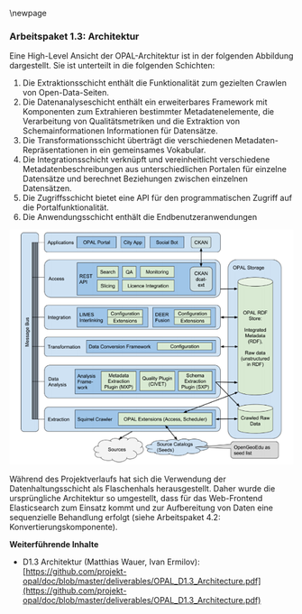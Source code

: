 \newpage

### Arbeitspaket 1.3: Architektur

Eine High-Level Ansicht der OPAL-Architektur ist in der folgenden Abbildung dargestellt. Sie ist unterteilt in die folgenden Schichten:

1. Die Extraktionsschicht enthält die Funktionalität zum gezielten Crawlen von Open-Data-Seiten.
2. Die Datenanalyseschicht enthält ein erweiterbares Framework mit Komponenten zum Extrahieren bestimmter Metadatenelemente, die Verarbeitung von Qualitätsmetriken und die Extraktion von Schemainformationen Informationen für Datensätze.
3. Die Transformationsschicht überträgt die verschiedenen Metadaten-Repräsentationen in ein gemeinsames Vokabular.
4. Die Integrationsschicht verknüpft und vereinheitlicht verschiedene Metadatenbeschreibungen aus unterschiedlichen Portalen für einzelne Datensätze und berechnet Beziehungen zwischen einzelnen Datensätzen.
5. Die Zugriffsschicht bietet eine API für den programmatischen Zugriff auf die Portalfunktionalität.
6. Die Anwendungsschicht enthält die Endbenutzeranwendungen

![](../Medien/AP1-3-ArchitekturUrspruenglich.png)

Während des Projektverlaufs hat sich die Verwendung der Datenhaltungsschicht als Flaschenhals herausgestellt. Daher wurde die ursprüngliche Architektur so umgestellt, dass für das Web-Frontend Elasticsearch zum Einsatz kommt und zur Aufbereitung von Daten eine sequenzielle Behandlung erfolgt (siehe Arbeitspaket 4.2: Konvertierungskomponente).

**Weiterführende Inhalte**

* D1.3 Architektur (Matthias Wauer, Ivan Ermilov): [https://github.com/projekt-opal/doc/blob/master/deliverables/OPAL_D1.3_Architecture.pdf](https://github.com/projekt-opal/doc/blob/master/deliverables/OPAL_D1.3_Architecture.pdf)

